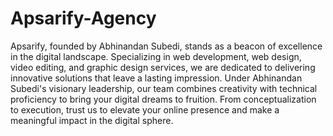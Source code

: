 # Apsarify-Agency

Apsarify, founded by Abhinandan Subedi, stands as a beacon of excellence in the digital landscape. Specializing in web development, web design, video editing, and graphic design services, we are dedicated to delivering innovative solutions that leave a lasting impression. Under Abhinandan Subedi's visionary leadership, our team combines creativity with technical proficiency to bring your digital dreams to fruition. From conceptualization to execution, trust us to elevate your online presence and make a meaningful impact in the digital sphere.
